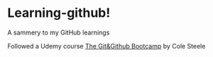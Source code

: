 # Learning-github!
A sammery to my GitHub learnings

Followed a Udemy course [The Git&Github Bootcamp](https://www.udemy.com/course/git-and-github-bootcamp/) by Cole Steele

